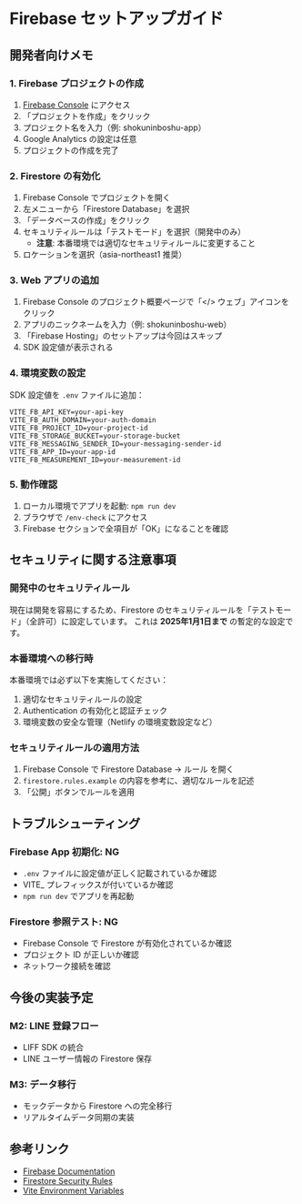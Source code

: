 # Firebase セットアップガイド

## 開発者向けメモ

### 1. Firebase プロジェクトの作成

1. [Firebase Console](https://console.firebase.google.com/) にアクセス
2. 「プロジェクトを作成」をクリック
3. プロジェクト名を入力（例: shokuninboshu-app）
4. Google Analytics の設定は任意
5. プロジェクトの作成を完了

### 2. Firestore の有効化

1. Firebase Console でプロジェクトを開く
2. 左メニューから「Firestore Database」を選択
3. 「データベースの作成」をクリック
4. セキュリティルールは「テストモード」を選択（開発中のみ）
   - **注意**: 本番環境では適切なセキュリティルールに変更すること
5. ロケーションを選択（asia-northeast1 推奨）

### 3. Web アプリの追加

1. Firebase Console のプロジェクト概要ページで「</> ウェブ」アイコンをクリック
2. アプリのニックネームを入力（例: shokuninboshu-web）
3. 「Firebase Hosting」のセットアップは今回はスキップ
4. SDK 設定値が表示される

### 4. 環境変数の設定

SDK 設定値を `.env` ファイルに追加：

```env
VITE_FB_API_KEY=your-api-key
VITE_FB_AUTH_DOMAIN=your-auth-domain
VITE_FB_PROJECT_ID=your-project-id
VITE_FB_STORAGE_BUCKET=your-storage-bucket
VITE_FB_MESSAGING_SENDER_ID=your-messaging-sender-id
VITE_FB_APP_ID=your-app-id
VITE_FB_MEASUREMENT_ID=your-measurement-id
```

### 5. 動作確認

1. ローカル環境でアプリを起動: `npm run dev`
2. ブラウザで `/env-check` にアクセス
3. Firebase セクションで全項目が「OK」になることを確認

## セキュリティに関する注意事項

### 開発中のセキュリティルール

現在は開発を容易にするため、Firestore のセキュリティルールを「テストモード」（全許可）に設定しています。
これは **2025年1月1日まで** の暫定的な設定です。

### 本番環境への移行時

本番環境では必ず以下を実施してください：

1. 適切なセキュリティルールの設定
2. Authentication の有効化と認証チェック
3. 環境変数の安全な管理（Netlify の環境変数設定など）

### セキュリティルールの適用方法

1. Firebase Console で Firestore Database → ルール を開く
2. `firestore.rules.example` の内容を参考に、適切なルールを記述
3. 「公開」ボタンでルールを適用

## トラブルシューティング

### Firebase App 初期化: NG

- `.env` ファイルに設定値が正しく記載されているか確認
- VITE_ プレフィックスが付いているか確認
- `npm run dev` でアプリを再起動

### Firestore 参照テスト: NG

- Firebase Console で Firestore が有効化されているか確認
- プロジェクト ID が正しいか確認
- ネットワーク接続を確認

## 今後の実装予定

### M2: LINE 登録フロー
- LIFF SDK の統合
- LINE ユーザー情報の Firestore 保存

### M3: データ移行
- モックデータから Firestore への完全移行
- リアルタイムデータ同期の実装

## 参考リンク

- [Firebase Documentation](https://firebase.google.com/docs)
- [Firestore Security Rules](https://firebase.google.com/docs/firestore/security/get-started)
- [Vite Environment Variables](https://vitejs.dev/guide/env-and-mode.html)